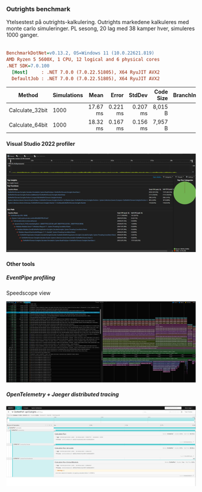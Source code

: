﻿### Outrights benchmark

Ytelsestest på outrights-kalkulering.
Outrights markedene kalkuleres med monte carlo simuleringer.
PL sesong, 20 lag med 38 kamper hver, simuleres 1000 ganger.

``` ini

BenchmarkDotNet=v0.13.2, OS=Windows 11 (10.0.22621.819)
AMD Ryzen 5 5600X, 1 CPU, 12 logical and 6 physical cores
.NET SDK=7.0.100
  [Host]     : .NET 7.0.0 (7.0.22.51805), X64 RyuJIT AVX2
  DefaultJob : .NET 7.0.0 (7.0.22.51805), X64 RyuJIT AVX2


```
|          Method | Simulations |     Mean |    Error |   StdDev | Code Size | BranchInstructions/Op | BranchMispredictions/Op | CacheMisses/Op | Allocated |
|---------------- |------------ |---------:|---------:|---------:|----------:|----------------------:|------------------------:|---------------:|----------:|
| Calculate_32bit |        1000 | 17.67 ms | 0.221 ms | 0.207 ms |   8,015 B |            17,425,886 |                 765,807 |         36,966 |  21.14 KB |
| Calculate_64bit |        1000 | 18.32 ms | 0.167 ms | 0.156 ms |   7,957 B |            17,434,078 |                 764,800 |         35,721 |  21.14 KB |


#### Visual Studio 2022 profiler

![Visual Studio 2022 profiler](/imgs/visual-studio-profiler-05.png)

#### Other tools

##### EventPipe profiling

Speedscope view

![EventPipe profiling in Speedscope](/imgs/speedscope.png)

##### OpenTelemetry + Jaeger distributed tracing

![OpenTelemetry + Jaeger distributed tracing](/imgs/jaeger.png)
